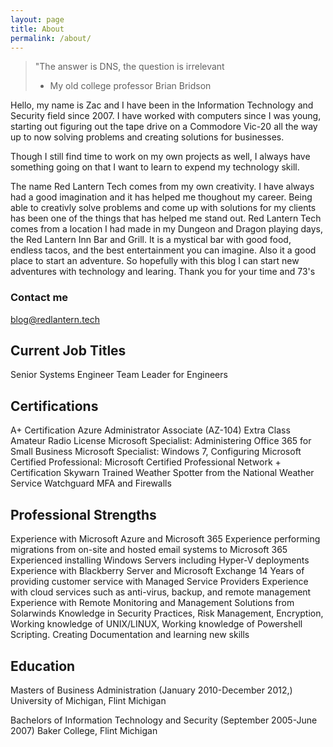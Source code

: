 ```yaml
---
layout: page
title: About
permalink: /about/
---
```


> "The answer is DNS, the question is irrelevant
> - My old college professor Brian Bridson

Hello, my name is Zac and I have been in the Information Technology and Security field since 2007. I have worked with computers since I was young, starting out figuring out the tape drive on a Commodore Vic-20 all the way up to now solving problems and creating solutions for businesses.

Though I still find time to work on my own projects as well, I always have something going on that I want to learn to expend my technology skill.

The name Red Lantern Tech comes from my own creativity.  I have always had a good imagination and it has helped me thoughout my career.  Being
able to creativly solve problems and come up with solutions for my clients has been one of the things that has helped me stand out.  Red Lantern
Tech comes from a location I had made in my Dungeon and Dragon playing days, the Red Lantern Inn Bar and Grill.  It is a mystical bar with good
food, endless tacos, and the best entertainment you can imagine.  Also it a good place to start an adventure.  So hopefully with this blog
I can start new adventures with technology and learing.  Thank you for your time and 73's 

### Contact me

[blog@redlantern.tech](mailto:blog@redlantern.tech)

## Current Job Titles
Senior Systems Engineer
Team Leader for Engineers

## Certifications
A+ Certification
Azure Administrator Associate (AZ-104)
Extra Class Amateur Radio License
Microsoft Specialist: Administering Office 365 for Small Business
Microsoft Specialist: Windows 7, Configuring
Microsoft Certified Professional: Microsoft Certified Professional
Network + Certification
Skywarn Trained Weather Spotter from the National Weather Service
Watchguard MFA and Firewalls

## Professional Strengths
Experience with Microsoft Azure and Microsoft 365
Experience performing migrations from on-site and hosted email systems to Microsoft 365
Experienced installing Windows Servers including Hyper-V deployments
Experience with Blackberry Server and Microsoft Exchange
14 Years of providing customer service with Managed Service Providers
Experience with cloud services such as anti-virus, backup, and remote management
Experience with Remote Monitoring and Management Solutions from Solarwinds
Knowledge in Security Practices, Risk Management, Encryption,
Working knowledge of UNIX/LINUX, 
Working knowledge of Powershell Scripting.
Creating Documentation and learning new skills

## Education
Masters of Business Administration (January 2010-December 2012,)
University of Michigan, Flint Michigan

Bachelors of Information Technology and Security (September 2005-June 2007)
Baker College, Flint Michigan
